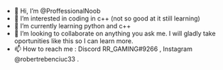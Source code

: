 - 👋 Hi, I’m @ProffessionalNoob
- 👀 I’m interested in coding in c++ (not so good at it still learning)
- 🌱 I’m currently learning python and c++ 
- 💞️ I’m looking to collaborate on anything you ask me. I will gladly take oportunities like this so I can learn more.
- 📫 How to reach me : Discord RR_GAMING#9266 , Instagram @robertrebenciuc33 .

<!---
ProffessionalNoob/ProffessionalNoob is a ✨ special ✨ repository because its `README.md` (this file) appears on your GitHub profile.
You can click the Preview link to take a look at your changes.
--->

